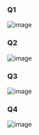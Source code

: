 ### Q1
![image](https://github.com/user-attachments/assets/2adc3ed4-9eaf-436b-b01f-b6974e0114ab)

### Q2
![image](https://github.com/user-attachments/assets/ba5a541a-18a2-4c01-a083-3019c7c03835)

### Q3
![image](https://github.com/user-attachments/assets/da514ca6-b86c-4c8b-a387-dea5f98527a9)

### Q4
![image](https://github.com/user-attachments/assets/d99f92aa-20bd-4a6f-8ea1-61287051b828)
